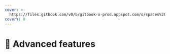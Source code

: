 ```yaml
---
cover: >-
  https://files.gitbook.com/v0/b/gitbook-x-prod.appspot.com/o/spaces%2FphIHWZY173DpNXBbDjVg%2Fuploads%2FW5NkohHP4l8QMUcsdKLt%2F4439981.jpg?alt=media&token=ce1c3747-342d-431d-938d-340f85842c1e
coverY: 0
---
```


# 💪 Advanced features

